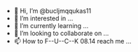 - 👋 Hi, I’m @bucljmqqukas11
- 👀 I’m interested in ...
- 🌱 I’m currently learning ...
- 💞️ I’m looking to collaborate on ...
- 📫 How to F--U--C--K 08.14  reach me ...




